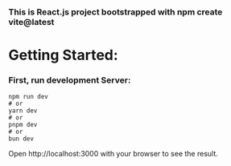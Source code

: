 ### This is React.js project bootstrapped with npm create vite@latest 

# Getting Started:
### First, run development Server:

```
npm run dev
# or
yarn dev
# or
pnpm dev
# or
bun dev
```

Open http://localhost:3000 with your browser to see the result.
<br/>

